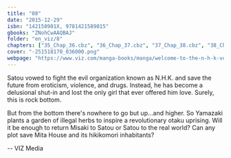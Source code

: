 ```yaml
---
title: "08"
date: "2015-12-29"
isbn: "142158901X, 9781421589015"
gbooks: "ZNohCwAAQBAJ"
folder: "en_viz/8"
chapters: ["35_Chap_36.cbz", "36_Chap_37.cbz", "37_Chap_38.cbz", "38_Chap_39.cbz", "39_Chap_40.cbz"]
cover: "-251518170_036000.png"
webpage: "https://www.viz.com/manga-books/manga/welcome-to-the-n-h-k-volume-8/product/4631"
---
```


<p>Satou vowed to fight the evil organization known as N.H.K. and save the future from eroticism, violence, and drugs. Instead, he has become a delusional shut-in and lost the only girl that ever offered him love. Surely, this is rock bottom.</p> <p>But from the bottom there's nowhere to go but up...and higher. So Yamazaki plants a garden of illegal herbs to inspire a revolutionary otaku uprising. Will it be enough to return Misaki to Satou or Satou to the real world? Can any plot save Mita House and its hikikomori inhabitants?</p> -- VIZ Media
